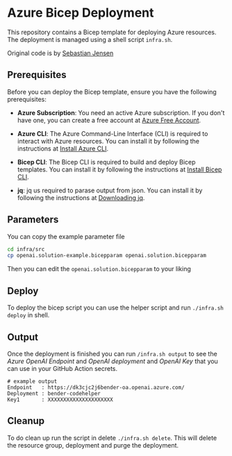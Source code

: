 # Azure Bicep Deployment

This repository contains a Bicep template for deploying Azure resources. The
deployment is managed using a shell script `infra.sh`.

Original code is by
[Sebastian Jensen](https://medium.com/medialesson/deploy-an-azure-openai-service-with-llm-deployments-via-bicep-244411472d40)

## Prerequisites

Before you can deploy the Bicep template, ensure you have the following
prerequisites:

- **Azure Subscription**: You need an active Azure subscription. If you don't
  have one, you can create a free account at
  [Azure Free Account](https://azure.microsoft.com/free/).

- **Azure CLI**: The Azure Command-Line Interface (CLI) is required to interact
  with Azure resources. You can install it by following the instructions at
  [Install Azure CLI](https://docs.microsoft.com/cli/azure/install-azure-cli).

- **Bicep CLI**: The Bicep CLI is required to build and deploy Bicep templates.
  You can install it by following the instructions at
  [Install Bicep CLI](https://docs.microsoft.com/azure/azure-resource-manager/bicep/install).

- **jq**: jq us required to parase output from json.
  You can install it by following the instructions at
  [Downloading jq]([https://docs.microsoft.com/azure/azure-resource-manager/bicep/install](https://jqlang.github.io/jq/download/)).

## Parameters

You can copy the example parameter file

```bash
cd infra/src
cp openai.solution-example.bicepparam openai.solution.bicepparam
```

Then you can edit the `openai.solution.bicepparam` to your liking

## Deploy

To deploy the bicep script you can use the helper script and run `./infra.sh deploy` in shell. 

## Output

Once the deployment is finished you can run `/infra.sh output` to see the _Azure OpenAI Endpoint_ and _OpenAI
deployment_ and _OpenAI Key_ that you can use in your GitHub Action secrets.

```shell
# example output
Endpoint   : https://dk3cjc2j6bender-oa.openai.azure.com/
Deployment : bender-codehelper
Key1       : XXXXXXXXXXXXXXXXXXXXX
```

## Cleanup

To do clean up run the script in delete `./infra.sh delete`. This will delete the resource group, deployment and purge the deployment.

